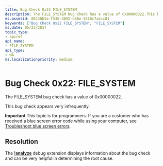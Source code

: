 ```yaml
---
title: Bug Check 0x22 FILE_SYSTEM
description: The FILE_SYSTEM bug check has a value of 0x00000022.This bug check appears very infrequently.
ms.assetid: 89230b9a-f538-4892-b36e-3410c7adcc81
keywords: ["Bug Check 0x22 FILE_SYSTEM", "FILE_SYSTEM"]
ms.date: 05/23/2017
topic_type:
- apiref
api_name:
- FILE_SYSTEM
api_type:
- NA
ms.localizationpriority: medium
---
```


# Bug Check 0x22: FILE\_SYSTEM


The FILE\_SYSTEM bug check has a value of 0x00000022.

This bug check appears very infrequently.

**Important** This topic is for programmers. If you are a customer who has received a blue screen error code while using your computer, see [Troubleshoot blue screen errors](https://windows.microsoft.com/windows-10/troubleshoot-blue-screen-errors).


## Resolution
The [**!analyze**](https://docs.microsoft.com/windows-hardware/drivers/debugger/-analyze) debug extension displays information about the bug check and can be very helpful in determining the root cause.
 

 




